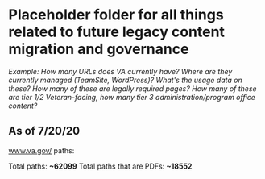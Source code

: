 # Placeholder folder for all things related to future legacy content migration and governance

_Example: How many URLs does VA currently have? Where are they currently managed (TeamSite, WordPress)? What's the usage data on these? How many of these are legally required pages? How many of these are tier 1/2 Veteran-facing, how many tier 3 administration/program office content?_

## As of 7/20/20

www.va.gov/ paths:

Total paths: __~62099__
Total paths that are PDFs: __~18552__

